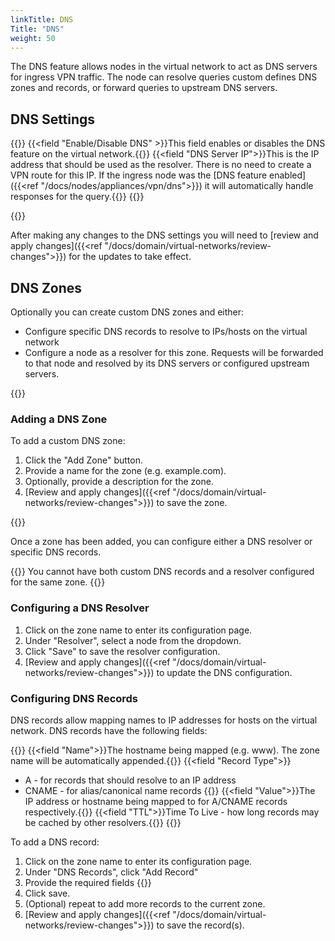 ```yaml
---
linkTitle: DNS
Title: "DNS"
weight: 50
---
```


The DNS feature allows nodes in the virtual network to act as DNS servers for ingress VPN traffic. The node can resolve queries custom defines DNS zones and records, or forward queries to upstream DNS servers.

## DNS Settings
{{<fields>}}
{{<field "Enable/Disable DNS" >}}This field enables or disables the DNS feature on the virtual network.{{</field>}}
{{<field "DNS Server IP">}}This is the IP address that should be used as the resolver. There is no need to create a VPN route for this IP. If the ingress node was the [DNS feature enabled]({{<ref "/docs/nodes/appliances/vpn/dns">}}) it will automatically handle responses for the query.{{</field>}}
{{</fields>}}

{{<tgimg src="vnet-dns-settings.png" caption="DNS Settings" width="60%">}}

After making any changes to the DNS settings you will need to [review and apply changes]({{<ref "/docs/domain/virtual-networks/review-changes">}}) for the updates to take effect.

## DNS Zones
Optionally you can create custom DNS zones and either:
- Configure specific DNS records to resolve to IPs/hosts on the virtual network
- Configure a node as a resolver for this zone. Requests will be forwarded to that node and resolved by its DNS servers or configured upstream servers.

{{<tgimg src="vnet-dns-zones.png" caption="DNS Zone Settings" width="40%">}}


### Adding a DNS Zone
To add a custom DNS zone:
1. Click the "Add Zone" button.
1. Provide a name for the zone (e.g. example.com).
1. Optionally, provide a description for the zone.
1. [Review and apply changes]({{<ref "/docs/domain/virtual-networks/review-changes">}}) to save the zone.

{{<tgimg src="vnet-dns-add-zone.png" caption="Adding a DNS Zone" width="50%">}}


Once a zone has been added, you can configure either a DNS resolver or specific DNS records. 

{{<alert color="warning">}} You cannot have both custom DNS records and a resolver configured for the same zone. {{</alert>}}

### Configuring a DNS Resolver

1. Click on the zone name to enter its configuration page.
1. Under "Resolver", select a node from the dropdown.
1. Click "Save" to save the resolver configuration.
1. [Review and apply changes]({{<ref "/docs/domain/virtual-networks/review-changes">}}) to update the DNS configuration.

### Configuring DNS Records
DNS records allow mapping names to IP addresses for hosts on the virtual network. DNS records have the following fields:

{{<fields>}}
{{<field "Name">}}The hostname being mapped (e.g. www). The zone name will be automatically appended.{{</field>}}
{{<field "Record Type">}}
- A - for records that should resolve to an IP address
- CNAME - for alias/canonical name records
{{</field>}}
{{<field "Value">}}The IP address or hostname being mapped to for A/CNAME records respectively.{{</field>}}
{{<field "TTL">}}Time To Live - how long records may be cached by other resolvers.{{</field>}}
{{</fields>}}

To add a DNS record:

1. Click on the zone name to enter its configuration page.
1. Under "DNS Records", click "Add Record"
1. Provide the required fields {{<tgimg src="vnet-dns-add-record.png" caption="Add DNS Record prompt" width="60%">}}
1. Click save.
1. (Optional) repeat to add more records to the current zone.
1. [Review and apply changes]({{<ref "/docs/domain/virtual-networks/review-changes">}}) to save the record(s).